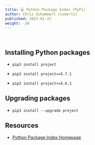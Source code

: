 ```yaml
---
title: 💻 Python Package Index (PyPi)
author: Chris Schammert (csmertx)
published: 2023-01-31
weight: -20
---
```


<br />

## Installing Python packages

- ```pip3 install project```

- ```pip3 install project==5.7.1```

- ```pip3 install project>=5.6.1```

## Upgrading packages

- ```pip3 install --upgrade project```

## Resources

- [Python Package Index Homepage](https://pypi.org/)